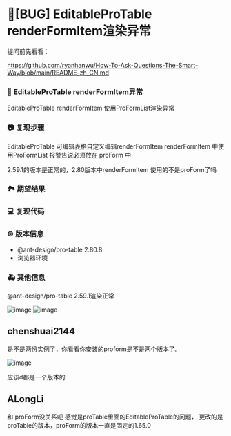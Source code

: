 # 🐛[BUG] EditableProTable renderFormItem渲染异常

提问前先看看：

https://github.com/ryanhanwu/How-To-Ask-Questions-The-Smart-Way/blob/main/README-zh_CN.md

### 🐛 EditableProTable renderFormItem异常

EditableProTable renderFormItem 使用ProFormList渲染异常

### 📷 复现步骤

EditableProTable 可编辑表格自定义编辑renderFormItem
renderFormItem 中使用ProFormList 报警告说必须放在 proForm 中

2.59.1的版本是正常的，2.80版本中renderFormItem 使用的不是proForm了吗

### 🏞 期望结果

<!--
描述你原本期望看到的结果
-->

### 💻 复现代码

<!--
提供可复现的代码，仓库，或线上示例
-->

### © 版本信息

- @ant-design/pro-table 2.80.8
- 浏览器环境

### 🚑 其他信息

@ant-design/pro-table 2.59.1渲染正常

<!--
如截图等其他信息可以贴在这里
-->

![image](https://github.com/ant-design/pro-components/assets/20749911/fd7ad4be-733d-4244-9414-895642ec6540)
![image](https://github.com/ant-design/pro-components/assets/20749911/7558ce03-59e3-40a8-9b05-4da66587ee89)

## chenshuai2144

是不是两份实例了，你看看你安装的proform是不是两个版本了。

![image](https://github.com/ant-design/pro-components/assets/8186664/1ac2367c-b872-4085-a91e-2162065282bc)

应该d都是一个版本的

## ALongLi

和 proForm没关系吧 感觉是proTable里面的EditableProTable的问题， 更改的是proTable的版本，proForm的版本一直是固定的1.65.0
